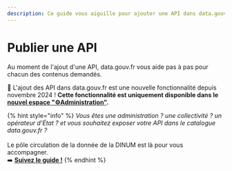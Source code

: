 ```yaml
---
description: Ce guide vous aiguille pour ajouter une API dans data.gouv.fr.
---
```


# Publier une API

Au moment de l'ajout d'une API, data.gouv.fr vous aide pas à pas pour chacun des contenus demandés.

🎉 L'ajout des API dans data.gouv.fr est une nouvelle fonctionnalité depuis novembre 2024 ! **Cette fonctionnalité est uniquement disponible dans le** [**nouvel espace "⚙️Administration"**](https://www.data.gouv.fr/fr/beta/admin/me/dataservices)**.**

{% hint style="info" %}
_Vous êtes une administration ? une collectivité ? un opérateur d'État ? et vous souhaitez exposer votre API dans le catalogue data.gouv.fr ?_\
\
Le pôle circulation de la donnée de la DINUM est là pour vous accompagner. \
➡️ [**Suivez le guide !**](outils-pour-les-administrations/)
{% endhint %}




